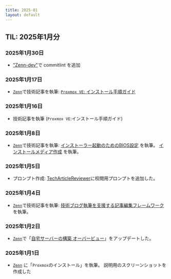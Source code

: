 ```yaml
---
title: 2025-01
layout: default
---
```


## TIL: 2025年1月分

### 2025年1月30日

- ["Zenn-dev"](https://github.com/atsushifx/zenn-dev/)で commitlint を追加

### 2025年1月17日

- [`Zenn`](https://zenn.dev/atsushifx)で技術記事を執筆:
  [`Proxmox VE`: インストール手順ガイド](https://zenn.dev/atsushifx/articles/dev-proxmox-setup-install)

### 2025年1月16日

- 技術記事を執筆 (`Proxmox VE`:インストール手順ガイド)

### 2025年1月8日

- [`Zenn`](https://zenn.dev/atsushifx)で技術記事を執筆:
  [インストーラー起動のためのBIOS設定](https://zenn.dev/atsushifx/articles/dev-proxmox-setup-configbios) を執筆。
  [インストールメディア作成](https://zenn.dev/atsushifx/articles/dev-proxmox-setup-installmedia) を執筆。

### 2025年1月5日

- プロンプト作成:
  [TechArticleReviewer](https://github.com/atsushifx/tech-article-reviewer)に校閲用プロンプトを追加した。

### 2025年1月4日

- [`Zenn`](https://zenn.dev/atsushifx)で技術記事を執筆:
  [技術ブログ執筆を支援する記事編集フレームワーク](https://zenn.dev/atsushifx/articles/oss-articlereviewer-howtouse) を執筆。

### 2025年1月2日

- [`Zenn`](https://zenn.dev/atsushifx)で「[自宅サーバーの構築 オーバービュー](https://zenn.dev/atsushifx/articles/dev-proxmox-setup-overview)」をアップデートした。

### 2025年1月1日

- [`Zenn`](https://zenn.dev/atsushifx) に「`Proxmox`のインストール」を執筆。
  説明用のスクリーンショットを作成した
